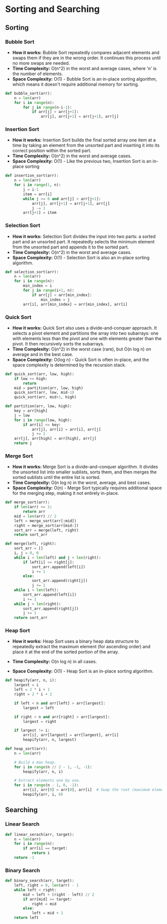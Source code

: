# Sorting and Searching

## Sorting

### Bubble Sort

- **How it works:** Bubble Sort repeatedly compares adjacent elements and swaps them if they are in the wrong order. It continues this process until no more swaps are needed.
- **Time Complexity:** O(n^2) in the worst and average cases, where 'n' is the number of elements.
- **Space Complexity:** O(1) - Bubble Sort is an in-place sorting algorithm, which means it doesn't require additional memory for sorting.

```python
def bubble_sort(arr):
    n = len(arr)
    for i in range(n):
        for j in range(n-i-1):
            if arr[j] > arr[j+1]:
                arr[j], arr[j+1] = arr[j+1], arr[j]
```

### Insertion Sort

- **How it works:** Insertion Sort builds the final sorted array one item at a time by taking an element from the unsorted part and inserting it into its correct position within the sorted part.
- **Time Complexity:** O(n^2) in the worst and average cases.
- **Space Complexity:** O(1) - Like the previous two, Insertion Sort is an in-place sorting 

```python
def insertion_sort(arr):
    n = len(arr)
    for i in range(1, n):
        j = i-1
        item = arr[i]
        while j >= 0 and arr[j] > arr[j+1]:
            arr[j], arr[j+1] = arr[j+1], arr[j]
            j -= 1
        arr[j+1] = item
```

### Selection Sort

- **How it works:** Selection Sort divides the input into two parts: a sorted part and an unsorted part. It repeatedly selects the minimum element from the unsorted part and appends it to the sorted part.
- **Time Complexity:** O(n^2) in the worst and average cases.
- **Space Complexity:** O(1) - Selection Sort is also an in-place sorting algorithm.

```python
def selection_sort(arr):
    n = len(arr)
    for i in range(n):
        min_index = i
        for j in range(i+1, n):
            if arr[j] < arr[min_index]:
                min_index = j
        arr[i], arr[min_index] = arr[min_index], arr[i]
```

### Quick Sort

- **How it works:** Quick Sort also uses a divide-and-conquer approach. It selects a pivot element and partitions the array into two subarrays: one with elements less than the pivot and one with elements greater than the pivot. It then recursively sorts the subarrays.
- **Time Complexity:** O(n^2) in the worst case (rare), but O(n log n) on average and in the best case.
- **Space Complexity:** O(log n) - Quick Sort is often in-place, and the space complexity is determined by the recursion stack.

```python
def quick_sort(arr, low, high):
    if low >= high:
        return
    mid = partition(arr, low, high)
    quick_sort(arr, low, mid-1)
    quick_sort(arr, mid+1, high)

def partition(arr, low, high):
    key = arr[high]
    j = low
    for i in range(low, high):
        if arr[i] <= key:
            arr[j], arr[i] = arr[i], arr[j]
            j += 1
    arr[j], arr[high] = arr[high], arr[j]
    return j
```

### Merge Sort

- **How it works:** Merge Sort is a divide-and-conquer algorithm. It divides the unsorted list into smaller sublists, sorts them, and then merges the sorted sublists until the entire list is sorted.
- **Time Complexity:** O(n log n) in the worst, average, and best cases.
- **Space Complexity:** O(n) - Merge Sort typically requires additional space for the merging step, making it not entirely in-place.

```python
def merge_sort(arr):
    if len(arr) <= 1:
        return arr
    mid = len(arr) // 2
    left = merge_sort(arr[:mid])
    right = merge_sort(arr[mid:])
    sort_arr = merge(left, right)
    return sort_arr

def merge(left, right):
    sort_arr = []
    i, j = 0, 0
    while i < len(left) and j < len(right):
        if left[i] <= right[j]:
            sort_arr.append(left[i])
            i += 1
        else:
            sort_arr.append(right[j])
            j += 1
    while i < len(left):
        sort_arr.append(left[i])
        i += 1
    while j < len(right):
        sort_arr.append(right[j])
        j += 1
    return sort_arr
```

### Heap Sort

- **How it works:** Heap Sort uses a binary heap data structure to repeatedly extract the maximum element (for ascending order) and place it at the end of the sorted portion of the array.

- **Time Complexity:** O(n log n) in all cases.

- **Space Complexity:** O(1) - Heap Sort is an in-place sorting algorithm.

```python
def heapify(arr, n, i):
    largest = i
    left = 2 * i + 1
    right = 2 * i + 2

    if left < n and arr[left] > arr[largest]:
        largest = left

    if right < n and arr[right] > arr[largest]:
        largest = right

    if largest != i:
        arr[i], arr[largest] = arr[largest], arr[i]
        heapify(arr, n, largest)

def heap_sort(arr):
    n = len(arr)

    # Build a max heap.
    for i in range(n // 2 - 1, -1, -1):
        heapify(arr, n, i)

    # Extract elements one by one.
    for i in range(n - 1, 0, -1):
        arr[i], arr[0] = arr[0], arr[i]  # Swap the root (maximum element) with the last element.
        heapify(arr, i, 0)
```

## Searching

### Linear Search

```python
def linear_serach(arr, target):
    n = len(arr)
    for i in range(n):
        if arr[i] == target:
            return i
    return -1
```

### Binary Search

```python
def binary_search(arr, target):
    left, right = 0, len(arr) - 1
    while left < right:
        mid = left + (right - left) // 2
        if arr[mid] >= target:
            right = mid
        else:
            left = mid + 1
    return left
```
